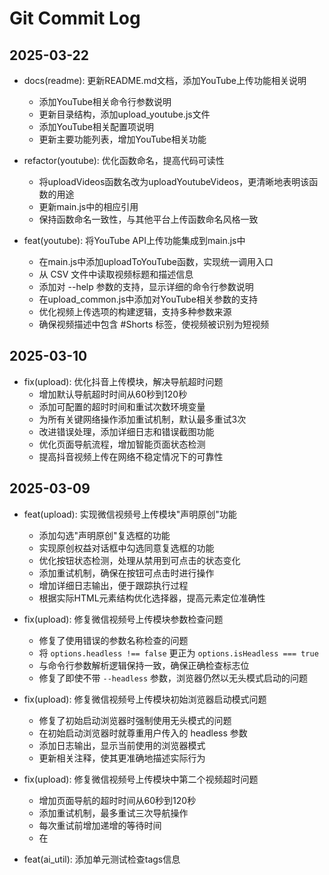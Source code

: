 # Git Commit Log

## 2025-03-22
- docs(readme): 更新README.md文档，添加YouTube上传功能相关说明
  - 添加YouTube相关命令行参数说明
  - 更新目录结构，添加upload_youtube.js文件
  - 添加YouTube相关配置项说明
  - 更新主要功能列表，增加YouTube相关功能

- refactor(youtube): 优化函数命名，提高代码可读性
  - 将uploadVideos函数名改为uploadYoutubeVideos，更清晰地表明该函数的用途
  - 更新main.js中的相应引用
  - 保持函数命名一致性，与其他平台上传函数命名风格一致

- feat(youtube): 将YouTube API上传功能集成到main.js中
  - 在main.js中添加uploadToYouTube函数，实现统一调用入口
  - 从 CSV 文件中读取视频标题和描述信息
  - 添加对 --help 参数的支持，显示详细的命令行参数说明
  - 在upload_common.js中添加对YouTube相关参数的支持
  - 优化视频上传选项的构建逻辑，支持多种参数来源
  - 确保视频描述中包含 #Shorts 标签，使视频被识别为短视频

## 2025-03-10
- fix(upload): 优化抖音上传模块，解决导航超时问题
  - 增加默认导航超时时间从60秒到120秒
  - 添加可配置的超时时间和重试次数环境变量
  - 为所有关键网络操作添加重试机制，默认最多重试3次
  - 改进错误处理，添加详细日志和错误截图功能
  - 优化页面导航流程，增加智能页面状态检测
  - 提高抖音视频上传在网络不稳定情况下的可靠性

## 2025-03-09
- feat(upload): 实现微信视频号上传模块"声明原创"功能
  - 添加勾选"声明原创"复选框的功能
  - 实现原创权益对话框中勾选同意复选框的功能
  - 优化按钮状态检测，处理从禁用到可点击的状态变化
  - 添加重试机制，确保在按钮可点击时进行操作
  - 增加详细日志输出，便于跟踪执行过程
  - 根据实际HTML元素结构优化选择器，提高元素定位准确性

- fix(upload): 修复微信视频号上传模块参数检查问题
  - 修复了使用错误的参数名称检查的问题
  - 将 `options.headless !== false` 更正为 `options.isHeadless === true`
  - 与命令行参数解析逻辑保持一致，确保正确检查标志位
  - 修复了即使不带 `--headless` 参数，浏览器仍然以无头模式启动的问题

- fix(upload): 修复微信视频号上传模块初始浏览器启动模式问题
  - 修复了初始启动浏览器时强制使用无头模式的问题
  - 在初始启动浏览器时就尊重用户传入的 headless 参数
  - 添加日志输出，显示当前使用的浏览器模式
  - 更新相关注释，使其更准确地描述实际行为

- fix(upload): 修复微信视频号上传模块中第二个视频超时问题
  - 增加页面导航的超时时间从60秒到120秒
  - 添加重试机制，最多重试三次导航操作
  - 每次重试前增加递增的等待时间
  - 在

- feat(ai_util): 添加单元测试检查tags信息
